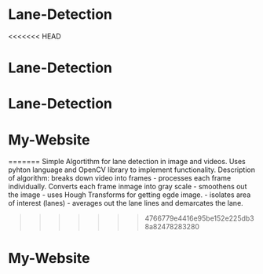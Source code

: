 # Lane-Detection
<<<<<<< HEAD
# Lane-Detection
# Lane-Detection
# My-Website
=======
Simple Algortithm for lane detection in image and videos. Uses pyhton language and OpenCV library to implement functionality.
Description of algorithm: breaks down video into frames - processes each frame individually. Converts each frame inmage into gray scale - smoothens out the image - uses Hough Transforms for getting egde image. - isolates area of interest (lanes) - averages out the lane lines and demarcates the lane.
>>>>>>> 4766779e4416e95be152e225db38a82478283280
# My-Website

